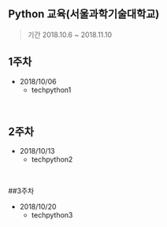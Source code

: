 ## Python 교육(서울과학기술대학교)

> 기간 2018.10.6 ~ 2018.11.10

## 1주차
* 2018/10/06
    - techpython1

<br>

## 2주차
* 2018/10/13
    - techpython2

<br>

##3주차
* 2018/10/20
    - techpython3

<br>
